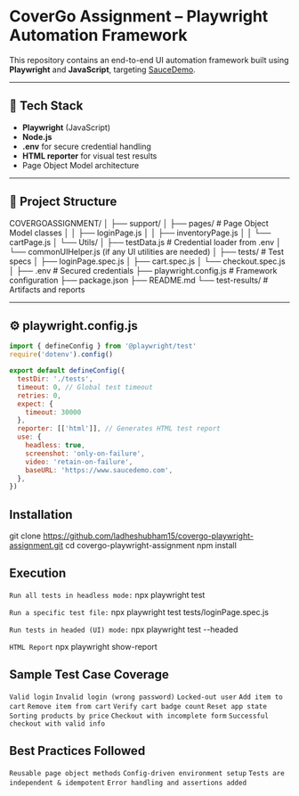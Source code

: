 # CoverGo Assignment – Playwright Automation Framework

This repository contains an end-to-end UI automation framework built using **Playwright** and **JavaScript**, targeting [SauceDemo](https://www.saucedemo.com/).

---

## 🧰 Tech Stack

- **Playwright** (JavaScript)
- **Node.js**
- **.env** for secure credential handling
- **HTML reporter** for visual test results
- Page Object Model architecture

---

## 📁 Project Structure

COVERGOASSIGNMENT/
│
├── support/
│ ├── pages/ # Page Object Model classes
│ │ ├── loginPage.js
│ │ ├── inventoryPage.js
│ │ └── cartPage.js
│ └── Utils/
│ ├── testData.js # Credential loader from .env
│ └── commonUIHelper.js (if any UI utilities are needed)
│
├── tests/ # Test specs
│ ├── loginPage.spec.js
│ ├── cart.spec.js
│ └── checkout.spec.js
│
├── .env # Secured credentials
├── playwright.config.js # Framework configuration
├── package.json
├── README.md
└── test-results/ # Artifacts and reports


---

## ⚙️ playwright.config.js

```js
import { defineConfig } from '@playwright/test'
require('dotenv').config()

export default defineConfig({
  testDir: './tests',
  timeout: 0, // Global test timeout
  retries: 0,
  expect: {
    timeout: 30000
  },
  reporter: [['html']], // Generates HTML test report
  use: {
    headless: true,
    screenshot: 'only-on-failure',
    video: 'retain-on-failure',
    baseURL: 'https://www.saucedemo.com',
  },
})
```

## Installation

git clone https://github.com/ladheshubham15/covergo-playwright-assignment.git
cd covergo-playwright-assignment
npm install

## Execution

``Run all tests in headless mode:``
npx playwright test

``Run a specific test file:``
npx playwright test tests/loginPage.spec.js

``Run tests in headed (UI) mode:``
npx playwright test --headed

``HTML Report``
npx playwright show-report

## Sample Test Case Coverage

```Valid login```
```Invalid login (wrong password)```
```Locked-out user```
```Add item to cart```
```Remove item from cart```
```Verify cart badge count```
```Reset app state```
```Sorting products by price```
```Checkout with incomplete form```
```Successful checkout with valid info```

## Best Practices Followed 
```Reusable page object methods```
```Config-driven environment setup```
```Tests are independent & idempotent```
```Error handling and assertions added```
